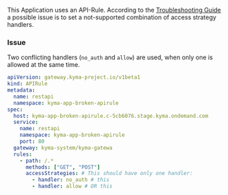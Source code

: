 This Application uses an API-Rule. According to the [Troubleshooting Guide](https://github.com/kyma-project/api-gateway/blob/main/docs/user/troubleshooting-guides/03-40-api-rule-troubleshooting.md#unsupported-handlers-combination) a possible issue is to set a not-supported combination of access strategy handlers.

### Issue
Two conflicting handlers (`no_auth` and `allow`) are used, when only one is allowed at the same time.

```yaml
apiVersion: gateway.kyma-project.io/v1beta1
kind: APIRule
metadata:
  name: restapi
  namespace: kyma-app-broken-apirule
spec:
  host: kyma-app-broken-apirule.c-5cb6076.stage.kyma.ondemand.com
  service:
    name: restapi
    namespace: kyma-app-broken-apirule
    port: 80
  gateway: kyma-system/kyma-gatewa
  rules:
    - path: /.*
      methods: ["GET", "POST"]
      accessStrategies: # This should have only one handler:
        - handler: no_auth # this
        - handler: allow # OR this
```
